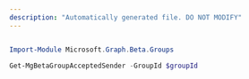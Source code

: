 ```yaml
---
description: "Automatically generated file. DO NOT MODIFY"
---
```


```powershell

Import-Module Microsoft.Graph.Beta.Groups

Get-MgBetaGroupAcceptedSender -GroupId $groupId

```